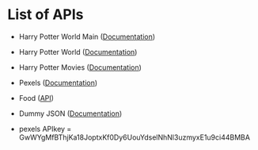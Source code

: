 # List of APIs

- Harry Potter World Main ([Documentation](https://github.com/fedeperin/potterapi?tab=readme-ov-file))
- Harry Potter World ([Documentation](https://hp-api.onrender.com/))
- Harry Potter Movies ([Documentation](https://api.potterdb.com/v1/movies))
- Pexels ([Documentation](https://www.pexels.com/api/documentation/))
- Food ([API](https://www.themealdb.com/api.php))
- Dummy JSON ([Documentation](https://dummyjson.com/))

- pexels APIkey = GwWYgMfBThjKa18JoptxKf0Dy6UouYdselNhNl3uzmyxE1u9ci44BMBA
